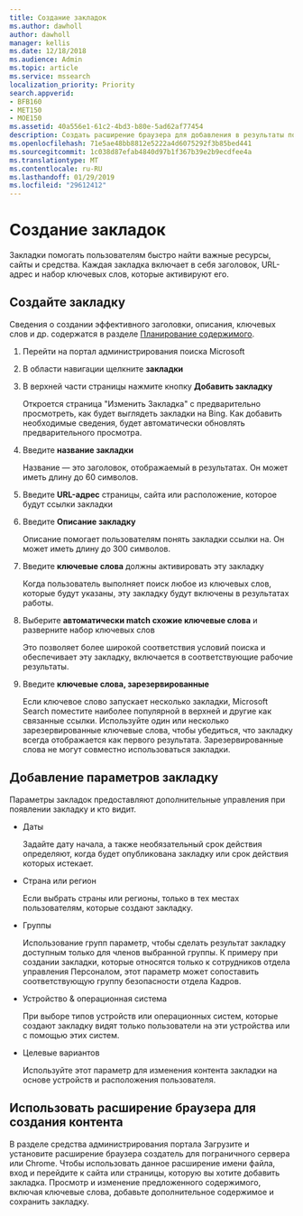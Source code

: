 ```yaml
---
title: Создание закладок
ms.author: dawholl
author: dawholl
manager: kellis
ms.date: 12/18/2018
ms.audience: Admin
ms.topic: article
ms.service: mssearch
localization_priority: Priority
search.appverid:
- BFB160
- MET150
- MOE150
ms.assetid: 40a556e1-61c2-4bd3-b80e-5ad62af77454
description: Создать расширение браузера для добавления в результаты поиска Microsoft рабочих закладки или пользователя
ms.openlocfilehash: 71e5ae48bb8812e5222a4d6075292f3b85bed441
ms.sourcegitcommit: 1c038d87efab4840d97b1f367b39e2b9ecdfee4a
ms.translationtype: MT
ms.contentlocale: ru-RU
ms.lasthandoff: 01/29/2019
ms.locfileid: "29612412"
---
```

# <a name="create-bookmarks"></a>Создание закладок

Закладки помогать пользователям быстро найти важные ресурсы, сайты и средства. Каждая закладка включает в себя заголовок, URL-адрес и набор ключевых слов, которые активируют его.
  
## <a name="create-a-bookmark"></a>Создайте закладку

Сведения о создании эффективного заголовки, описания, ключевых слов и др. содержатся в разделе [Планирование содержимого](plan-your-content.md).
  
1. Перейти на портал администрирования поиска Microsoft
    
2. В области навигации щелкните **закладки**
    
3. В верхней части страницы нажмите кнопку **Добавить закладку**
    
    Откроется страница "Изменить Закладка" с предварительно просмотреть, как будет выглядеть закладки на Bing. Как добавить необходимые сведения, будет автоматически обновлять предварительного просмотра.
    
4. Введите **название закладки**
    
    Название — это заголовок, отображаемый в результатах. Он может иметь длину до 60 символов.
    
5. Введите **URL-адрес** страницы, сайта или расположение, которое будут ссылки закладки 
    
6. Введите **Описание закладку**
    
    Описание помогает пользователям понять закладки ссылки на. Он может иметь длину до 300 символов.
    
7. Введите **ключевые слова** должны активировать эту закладку 
    
    Когда пользователь выполняет поиск любое из ключевых слов, которые будут указаны, эту закладку будут включены в результатах работы.
    
8. Выберите **автоматически match схожие ключевые слова** и разверните набор ключевых слов 
    
    Это позволяет более широкой соответствия условий поиска и обеспечивает эту закладку, включается в соответствующие рабочие результаты.
    
9. Введите **ключевые слова, зарезервированные**
    
    Если ключевое слово запускает несколько закладки, Microsoft Search поместите наиболее популярной в верхней и другие как связанные ссылки. Используйте один или несколько зарезервированные ключевые слова, чтобы убедиться, что закладку всегда отображается как первого результата. Зарезервированные слова не могут совместно использоваться закладки.
    
## <a name="add-bookmark-settings"></a>Добавление параметров закладку

Параметры закладок предоставляют дополнительные управления при появлении закладку и кто видит.
  
- Даты
    
    Задайте дату начала, а также необязательный срок действия определяют, когда будет опубликована закладку или срок действия которых истекает. 
    
- Страна или регион
    
    Если выбрать страны или регионы, только в тех местах пользователям, которые создают закладку.
    
- Группы
    
    Использование групп параметр, чтобы сделать результат закладку доступным только для членов выбранной группы. К примеру при создании закладки, которые относятся только к сотрудников отдела управления Персоналом, этот параметр может сопоставить соответствующую группу безопасности отдела Кадров.
    
- Устройство &amp; операционная система
    
    При выборе типов устройств или операционных систем, которые создают закладку видят только пользователи на эти устройства или с помощью этих систем.
    
- Целевые вариантов
    
    Используйте этот параметр для изменения контента закладки на основе устройств и расположения пользователя.
    
## <a name="use-a-browser-extension-to-create-content"></a>Использовать расширение браузера для создания контента

В разделе средства администрирования портала Загрузите и установите расширение браузера создатель для пограничного сервера или Chrome. Чтобы использовать данное расширение имени файла, вход и перейдите к сайта или страницы, которую вы хотите добавить закладка. Просмотр и изменение предложенного содержимого, включая ключевые слова, добавьте дополнительное содержимое и сохранить закладку.